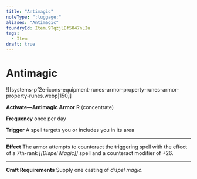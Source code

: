 ```yaml
---
title: "Antimagic"
noteType: ":luggage:"
aliases: "Antimagic"
foundryId: Item.9TqzjLBf5047nLIu
tags:
  - Item
draft: true
---
```


# Antimagic
![[systems-pf2e-icons-equipment-runes-armor-property-runes-armor-property-runes.webp|150]]

**Activate—Antimagic Armor** R (concentrate)

**Frequency** once per day

**Trigger** A spell targets you or includes you in its area

* * *

**Effect** The armor attempts to counteract the triggering spell with the effect of a 7th-rank _[[Dispel Magic]]_ spell and a counteract modifier of +26.

* * *

**Craft Requirements** Supply one casting of _dispel magic_.
